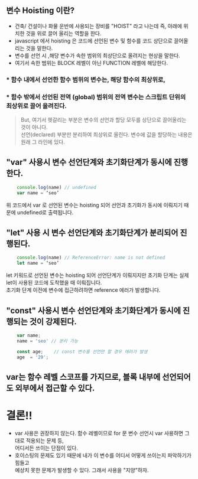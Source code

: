 ## 변수 Hoisting 이란?
* 건축/ 건설이나 화물 운반에 사용되는 장비를 "HOIST" 라고 나는데 즉, 아래에 위치한 것을 위로 끌어 올리는 역할을 한다.
* javascript 에서 hoisting 은 코드에 선언된 변수 및 함수를 코드 상단으로 끌어올리는 것을 말한다.
* 변수를 선언 시 ,해당 변수가 속한 범위의 최상단으로 올려지는 현상을 말한다.
* 여기서 속한 범위는 BLOCK 레벨이 아닌 FUNCTION 레벨에 해당한다.

### * 함수 내에서 선언한 함수 범위의 변수는, 해당 함수의 최상위로,

### * 함수 밖에서 선언된 전역 (global) 범위의 전역 변수는 스크립트 단위의 최상위로 끌어 올려진다.

> But, 여기서 헷갈리는 부분은 변수의 선언과 할당 모두를 상단으로 끌어올리는 것이 아니다.<br>
>선언(declared) 부분만 분리하여 최상위로 올린다. 변수에 값을 할당하는 내용은 원래 그 라인에 있다.

## "var" 사용시 변수 선언단계와 초기화단계가 동시에 진행한다.
```javascript
    console.log(name) // undefined
    var name = ‘seo’
```
위 코드에서 var 로 선언된 변수는 hoisting 되어 선언과 초기화가 동시에 이뤄지기 때문에 undefined로 출력됩니다.

## "let" 사용 시 변수 선언단계와 초기화단계가 분리되어 진행된다.

```javascript
    console.log(name) // ReferenceError: name is not defined
    let name = ‘seo’
```
let 키워드로 선언된 변수는 hoisting 되어 선언단계가 이뤄지지만 초기화 단계는 실제 let이 사용된 코드에 도착했을 때 이뤄집니다.<br> 초기화 단계 이전에 변수에 접근하려하면 reference 에러가 발생합니다.

## "const" 사용시 변수 선언단계와 초기화단계가 동시에 진행되는 것이 강제된다.
```javascript
    var name;
    name = 'seo' // 분리 가능

    const age;    // const 변수를 선언만 할 경우 에러가 발생
    age  = '29';
```
## var는 함수 레벨 스코프를 가지므로, 블록 내부에 선언되어도 외부에서 접근할 수 있다.

# 결론!!

* var 사용은 권장하지 않는다. 함수 레벨이므로 for 문 변수 선언시 var 사용하면 그대로 적용되는 문제 등, <br>
어디서든 쓰이는 단점이 있다.
* 호이스팅의 문제도 있기 때문에 내가 이 변수를 어디서 어떻게 쓰이는지 파악하기가 힘들고<br>
예상치 못한 문제가 발생할 수 있다. 그래서 사용을 "지양"하자.
